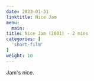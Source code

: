 ```yaml
---
date: 2023-01-31
linktitle: Nice Jam
menu:
  main:
title: Nice Jam (2001) - 2 mins
categories: [
  'short-film'
]
weight: 10
---
```


Jam's nice.